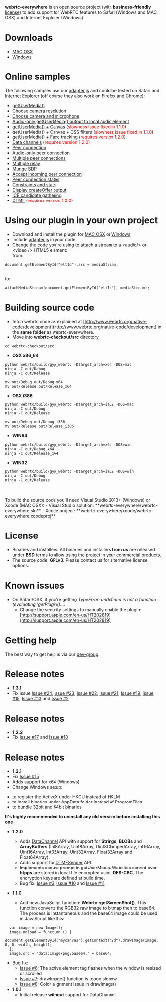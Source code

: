 **webrtc-everywhere** is an open source project (with **business-friendly** <a href="#license">license</a>) to add support for WebRTC features to Safari (Windows and MAC OSX) and Internet Explorer (Windows).

# Downloads
 - <a href="https://doubango.org/webrtc/webrtc-everywhere-i386-10.4.dmg" target="_blank">MAC OSX</a> 
 - <a href="https://doubango.org/webrtc/setup.exe" target="_blank">Windows</a>

# Online samples 
The following samples use our <a href="https://github.com/sarandogou/webrtc/blob/master/samples/web/js/adapter.js" target="_blank">adapter.js</a> and could be tested on Safari and Internet Explorer (off course they also work on Firefox and Chrome): 
 - <a href="https://doubango.org/webrtc/samples/web/content/getusermedia" target="_blank">getUserMedia()</a>
 - <a href="https://doubango.org/webrtc/samples/web/content/getusermedia-resolution" target="_blank">Choose camera resolution</a>
 - <a href="https://doubango.org/webrtc/samples/web/content/getusermedia-source" target="_blank">Choose camera and microphone</a>
 - <a href="https://doubango.org/webrtc/samples/web/content/getusermedia-audio" target="_blank">Audio-only getUserMedia() output to local audio element</a>
 - <a href="https://doubango.org/webrtc/samples/web/content/getusermedia-canvas" target="_blank">getUserMedia() + Canvas</a> (<font color="red">slowness issue fixed in 1.1.0</font>)
 - <a href="https://doubango.org/webrtc/samples/web/content/getusermedia-filter" target="_blank">getUserMedia() + Canvas + CSS filters</a> (<font color="red">slowness issue fixed in 1.1.0</font>)
 - <a href="https://doubango.org/webrtc/samples/web/content/face" target="_blank">getUserMedia() + Face tracking</a> (<font color="red">requires version 1.2.0</font>)
 - <a href="https://doubango.org/webrtc/samples/web/content/datachannel" target="_blank">Data channels</a> (<font color="red">requires version 1.2.0</font>)
 - <a href="https://doubango.org/webrtc/samples/web/content/peerconnection" target="_blank">Peer connection</a>
 - <a href="https://doubango.org/webrtc/samples/web/content/peerconnection-audio" target="_blank">Audio-only peer connection</a>
 - <a href="https://doubango.org/webrtc/samples/web/content/multiple" target="_blank">Multiple peer connections</a>
 - <a href="https://doubango.org/webrtc/samples/web/content/multiple-relay" target="_blank">Multiple relay</a>
 - <a href="https://doubango.org/webrtc/samples/web/content/munge-sdp" target="_blank">Munge SDP</a>
 - <a href="https://doubango.org/webrtc/samples/web/content/pr-answer" target="_blank">Accept incoming peer connection</a>
 - <a href="https://doubango.org/webrtc/samples/web/content/peerconnection-states" target="_blank">Peer connection states</a>
 - <a href="https://doubango.org/webrtc/samples/web/content/constraints" target="_blank">Constraints and stats</a>
 - <a href="https://doubango.org/webrtc/samples/web/content/create-offer" target="_blank">Display createOffer output</a>
 - <a href="https://doubango.org/webrtc/samples/web/content/trickle-ice" target="_blank">ICE candidate gathering</a>
 - <a href="https://doubango.org/webrtc/samples/web/content/trickle-ice" target="_blank">DTMF</a> (<font color="red">requires version 1.2.0</font>)
 


# Using our plugin in your own project
 - Download and install the plugin for <a href="https://doubango.org/webrtc/webrtc-everywhere-i386-10.4.dmg" target="_blank">MAC OSX</a> or <a href="https://doubango.org/webrtc/setup.exe" target="_blank">Windows</a>
 - Include <a href="https://github.com/sarandogou/webrtc/blob/master/samples/web/js/adapter.js" target="_blank">adapter.js</a> in your code.
 - Change the code you're using to attach a stream to a &lt;audio/&gt; or &lt;video /&gt; HTML5 element: <br />
 from:
 ```
 document.getElementById("eltId").src = mediaStream;
  ```
 <br /> to:
  ```
 attachMediaStream(document.getElementById("eltId"), mediaStream);
  ```

# Building source code
 - fetch webrtc code as explained at [http://www.webrtc.org/native-code/development](http://www.webrtc.org/native-code/development) in the **same folder** as webrtc-everywhere.
 - Move into **webrtc-checkout/src** directory <br />
 ```
 cd webrtc-checkout/src
 ```
 - **OSX x86_64**<br />
 ```
 python webrtc/build/gyp_webrtc -Dtarget_arch=x64 -DOS=mac
 ninja -C out/Debug
 ninja -C out/Release

 mv out/Debug out/Debug_x64
 mv out/Release out/Release_x64
 ```
 
 - **OSX i386**<br />
 ```
 python webrtc/build/gyp_webrtc -Dtarget_arch=ia32 -DOS=mac
 ninja -C out/Debug
 ninja -C out/Release

 mv out/Debug out/Debug_i386
 mv out/Release out/Release_i386
 ```
 
 - **WIN64**<br />
 ```
 python webrtc/build/gyp_webrtc -Dtarget_arch=x64 -DOS=win
 ninja -C out/Debug_x64
 ninja -C out/Release_x64
 ```
 
 - **WIN32**<br />
 ```
 python webrtc/build/gyp_webrtc -Dtarget_arch=ia32 -DOS=win
 ninja -C out/Debug
 ninja -C out/Release
 ```
 
<br />
<br />
To build the source code you'll need Visual Studio 2013+ (Windows) or Xcode (MAC OSX):
  - Visual Studio solution: **webrtc-everywhere/webrtc-everywhere.sln**
  - Xcode project: **webrtc-everywhere/xcode/webrtc-everywhere.xcodeproj**

# License
 - Binaries and installers: All binaries and installers **from us** are released under **BSD** terms to allow using the project in your commercial products.
 - The source code: **GPLv3**. Please contact us for alternative license options.

# Known issues
 - On Safari/OSX, if you're getting *TypeError: undefined is not a function (evaluating 'getPlugin()...*:
 	- Change the security settings to manually enable the plugin: [http://support.apple.com/en-us/HT202819](http://support.apple.com/en-us/HT202819)

# Getting help
The best way to get help is via our <a href="https://groups.google.com/forum/#!forum/webrtc-everywhere" target="_blank">dev-group</a>.

# Release notes
 - **1.3.1**
  - Fix issue [Issue #24](../../issues/24), [Issue #23](../../issues/23), [Issue #22](../../issues/22), [Issue #21](../../issues/21), [Issue #19](../../issues/19), [Issue #15](../../issues/15), [Issue #13](../../issues/13) and [Issue #2](../../issues/2)

# Release notes
 - **1.2.2**
  - Fix [Issue #17](../../issues/17) and [Issue #18](../../issues/18)
  
# Release notes
 - **1.2.1**
  - Fix [Issue #15](../../issues/15)
  - Adds support for x64 (Windows)
  - Change Windows setup:
   * to register the ActiveX under HKCU instead of HKLM
   * to install binaries under AppData folder instead of ProgramFiles
   * to bundle 32bit and 64bit binaries

**It's highly recommended to uninstall any old version before installing this one**

 - **1.2.0**
 	- Adds <a href="http://www.w3.org/TR/webrtc/#idl-def-RTCDataChannel" target="_blank">DataChannel</a> API with support for **Strings**, **BLOBs** and **ArrayBuffers** (Int8Array, Uint8Array, Uint8ClampedArray, Int16Array, Uint16Array, Int32Array, Uint32Array, Float32Array and Float64Array).
 	- Adds support for <a href="http://www.w3.org/TR/webrtc/#rtcdtmfsender" target="_blank">DTMFSender</a> API.
 	- Implements secure prompt in getUserMedia. Websites served over **htpps** are stored in local file encrypted using **DES-CBC**. The encryption keys are defined at build time.
   - Bug fix: [Issue #3](../../issues/3), [Issue #10](../../issues/10) and [Issue #11](../../issues/11)

 - **1.1.0**
	- Add new JavaScript function: <b>Webrtc::getScreenShot()</b>. This function converts the RGB32 raw image to bitmap then to base64. The process is instantaneous and the base64 image could be used in JavaScript like this:
  ```
	var image = new Image();
	image.onload = function () {
		document.getElementById("mycanvas").getContext("2d").drawImage(image, 0, 0, width, height);
	};
	image.src = "data:image/png;base64," + base64;
  ```
   - Bug fix:
    	- [Issue #6](../../issues/6): The active element tag flashes when the window is resized or scrolled
    	- [Issue #7](../../issues/7): drawImage() function is toooo slooow
    	- [Issue #8](../../issues/8): Color alignment issue in drawImage()
 - **1.0.1**
	- Initial release **without** support for DataChannel
